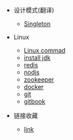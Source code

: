 


* 设计模式(翻译)
	- [Singleton](/design_pattern/1.Singleton.md)
* Linux
	- [Linux commad](/linux/101.command.md)
	- [install jdk](/linux/201.jdk.md)
	- [redis](/linux/202.redis.md)
	- [nodjs](/linux/203.nodejs.md)
	- [zookeeper](/linux/204.zookeeper.md)
	- [docker](/linux/205.docker.md)
	- [git](/linux/501.git.md)
	- [gitbook](/linux/502.gitbook.md)
* 链接收藏

  - [link](/linked/link.md)
